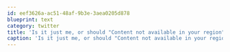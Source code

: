 ```yaml
---
id: eef3626a-ac51-48af-9b3e-3aea0205d878
blueprint: text
category: twitter
title: 'Is it just me, or should "Content not available in your region" really say "Sorry we didn''t want your $$, enjoy your torrent"'
caption: 'Is it just me, or should "Content not available in your region" really say "Sorry we didn''t want your $$, enjoy your torrent"'
---
```

